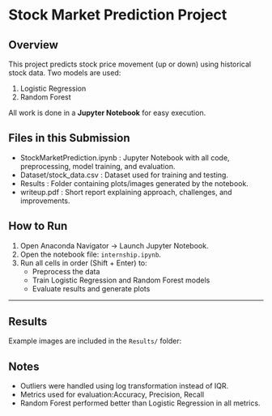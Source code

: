 # Stock Market Prediction Project

## Overview
This project predicts stock price movement (up or down) using historical stock data. Two models are used:

1. Logistic Regression  
2. Random Forest  

All work is done in a **Jupyter Notebook** for easy execution.



## Files in this Submission
- StockMarketPrediction.ipynb : Jupyter Notebook with all code, preprocessing, model training, and evaluation.  
- Dataset/stock_data.csv : Dataset used for training and testing.  
- Results : Folder containing plots/images generated by the notebook.  
- writeup.pdf : Short report explaining approach, challenges, and improvements.



## How to Run
1. Open Anaconda Navigator → Launch Jupyter Notebook.  
2. Open the notebook file: `internship.ipynb`.  
3. Run all cells in order (Shift + Enter) to:  
   - Preprocess the data  
   - Train Logistic Regression and Random Forest models  
   - Evaluate results and generate plots  

---

## Results
Example images are included in the `Results/` folder:


## Notes
- Outliers were handled using log transformation instead of IQR.  
- Metrics used for evaluation:Accuracy, Precision, Recall 
- Random Forest performed better than Logistic Regression in all metrics.
